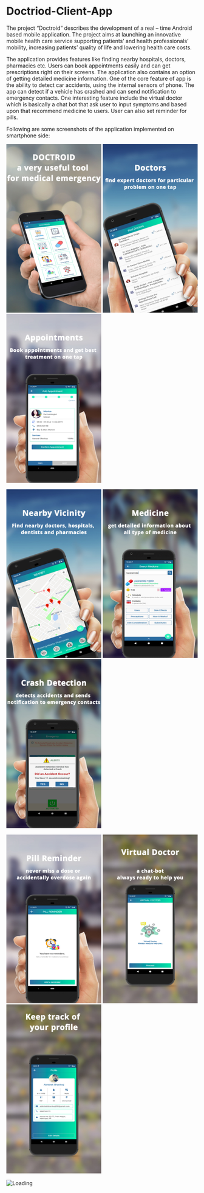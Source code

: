 # Doctriod-Client-App
The project “Doctroid” describes the development of a real – time Android based mobile application. The project aims at launching an innovative mobile health care service supporting patients’ and health professionals’ mobility, increasing patients’ quality of life and lowering health care costs. 

The application provides features like finding nearby hospitals, doctors, pharmacies etc. Users can book appointments easily and can get prescriptions right on their screens. The application also contains an option of getting detailed medicine information. One of the core feature of app is the ability to detect car accidents, using the internal sensors of phone. The app can detect if a vehicle has crashed and can send notification to emergency contacts. One interesting feature include the virtual doctor which is basically a chat bot that ask user to input symptoms and based upon that recommend medicine to users. User can also set reminder for pills.

Following are some screenshots of the application implemented on smartphone side:

<p float="left">
  <img src="screenshots/1.jpg" width="250" />
  <img src="screenshots/2.jpg" width="250" /> 
  <img src="screenshots/3.jpg" width="250" />
</p>
<p float="left">
  <img src="screenshots/4.jpg" width="250" />
  <img src="screenshots/5.jpg" width="250" /> 
  <img src="screenshots/6.jpg" width="250" />
</p>
<p float="left">
  <img src="screenshots/7.jpg" width="250" />
  <img src="screenshots/8.jpg" width="250" /> 
  <img src="screenshots/9.jpg" width="250" />
</p>

<img align="left" src = "https://profile-counter.glitch.me/Doctriod-Client-App/count.svg" alt ="Loading">
